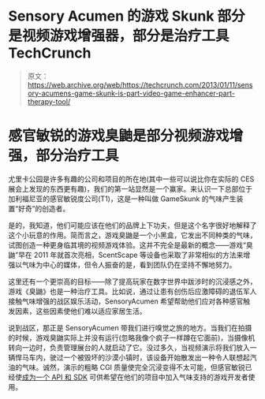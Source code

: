 # Sensory Acumen 的游戏 Skunk 部分是视频游戏增强器，部分是治疗工具 TechCrunch

> 原文：<https://web.archive.org/web/https://techcrunch.com/2013/01/11/sensory-acumens-game-skunk-is-part-video-game-enhancer-part-therapy-tool/>

# 感官敏锐的游戏臭鼬是部分视频游戏增强，部分治疗工具

尤里卡公园是许多有趣的公司和项目的所在地(其中一些可以说比你在实际的 CES 展会上发现的东西更有趣)，我们的第一站显然是一个赢家。来认识一下总部位于加利福尼亚的感官敏锐度公司(T1)，这是一种叫做 GameSkunk 的气味产生装置“好奇”的创造者。

是的，我知道，他们可能应该在他们的品牌上下功夫，但是这个名字很好地解释了这个小玩意的作用。简而言之，游戏臭鼬是一个小黑盒，它发出不同种类的气味，试图创造一种更身临其境的视频游戏体验。这并不完全是最新的概念——游戏“臭鼬”早在 2011 年就首次亮相，ScentScape 等设备也采取了非常相似的方法来增强以气味为中心的媒体，但令人振奋的是，看到团队仍在坚持不懈地努力。

这里还有一个更崇高的目标——除了提高玩家在数字世界中跋涉时的沉浸感之外，游戏《臭鼬》也是一种治疗工具。比如说，通过让患有创伤后应激障碍的退伍军人接触气味增强的战区娱乐活动，SensoryAcumen 希望帮助他们应对各种感官触发因素，这些因素使他们难以适应家居生活。

说到战区，那正是 SensoryAcumen 带我们进行嗅觉之旅的地方。当我们在拍摄的时候，游戏臭鼬实际上并没有运行(忽略我像个疯子一样蹲在它面前)，当摄像机转向一边时，负责管理展台的人就启动了它。没过多久，当视频演示将我们放入一辆悍马车内，驶过一个被毁坏的沙漠小镇时，该设备开始散发出一种令人联想起汽油的气味。诚然，演示的粗略 CGI 质量使完全沉浸变得不太可能，但感官敏锐已经使[成为一个 API 和 SDK](https://web.archive.org/web/20221206122306/http://www.sensoryacumen.com/index.php?option=com_content&view=article&id=94&Itemid=165&Name=Value) 可供希望在他们的项目中加入气味支持的游戏开发者使用。